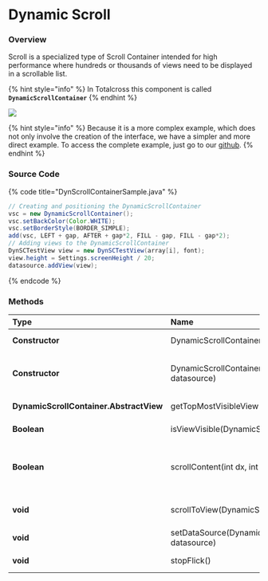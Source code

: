# Dynamic Scroll

### Overview <a id="overview"></a>

Scroll is a specialized type of Scroll Container intended for high performance where hundreds or thousands of views need to be displayed in a scrollable list.​

{% hint style="info" %}
In Totalcross this component is called **`DynamicScrollContainer`**
{% endhint %}

![](../.gitbook/assets/dynamicscrollcontainer-sample.gif)

{% hint style="info" %}
Because it is a more complex example, which does not only involve the creation of the interface, we have a simpler and more direct example. To access the complete example, just go to our [github](https://github.com/TotalCross/TCSample/blob/master/src/main/java/totalcross/sample/components/ui/DynScrollContainerSample.java).
{% endhint %}

### Source Code <a id="source-code"></a>

{% code title="DynScrollContainerSample.java" %}
```java
// Creating and positioning the DynamicScrollContainer
vsc = new DynamicScrollContainer();
vsc.setBackColor(Color.WHITE);
vsc.setBorderStyle(BORDER_SIMPLE);
add(vsc, LEFT + gap, AFTER + gap*2, FILL - gap, FILL - gap*2);
// Adding views to the DynamicScrollContainer
DynSCTestView view = new DynSCTestView(array[i], font);
view.height = Settings.screenHeight / 20;
datasource.addView(view);
```
{% endcode %}

### Methods

| Type | Name | Description |
| :--- | :--- | :--- |
| **Constructor** | DynamicScrollContainer\( \) | Creates a empty DynamicScrollContainer. |
| **Constructor** | DynamicScrollContainer\(DynamicScrollContainer.DataSource datasource\) | Creates a DynamicScrollContainer that sets the referred datasource |
| **DynamicScrollContainer.AbstractView** | getTopMostVisibleView\( \) | Return the top most visible view |
| **Boolean** | isViewVisible\(DynamicScrollContainer.AbstractView view\) | Return true if the view is visible |
| **Boolean** | scrollContent\(int dx, int dy, boolean fromFlick\) | Scroll the DynamicScrollContainer to the referred position. If the boolean is true, it does a flick animation |
| **void** | scrollToView\(DynamicScrollContainer.AbstractView view\) | Scroll the DynamicScrollContainer to the view |
| **void** | setDataSource\(DynamicScrollContainer.DataSource datasource\) | Set the DataSource |
| **void** | stopFlick\(\) | Stops any flick animation |

